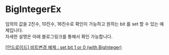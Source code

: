 # BigIntegerEx
임의의 값을 2진수, 10진수, 16진수로 확인이 가능하고 원하는 bit 를 set 할 수 있는 예제입니다.   
자세한 설명은 아래 블로그링크를 통해서 확인 가능합니다.      

[[안드로이드] 비트변경 예제 : set bit 1 or 0 (with BigInteger)](https://bictoselfdev.blogspot.com/2022/11/setBitWithBit.html)

